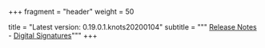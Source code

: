 +++
fragment = "header"
weight = 50

title = "Latest version: 0.19.0.1.knots20200104"
subtitle = """
[Release Notes](https://github.com/bitcoinknots/bitcoin/blob/v0.19.0.1.knots20200104/doc/release-notes.md) -
[Digital Signatures](http://localhost:5000/files/0.19.x/0.19.0.1.knots20200104/SHA256SUMS.asc)"""
+++
